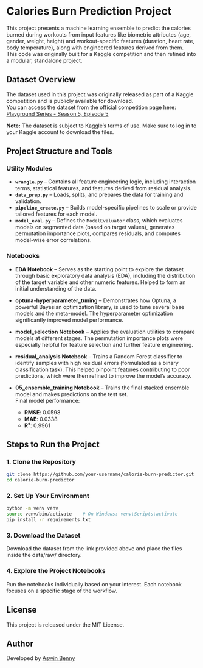 # Calories Burn Prediction Project

This project presents a machine learning ensemble to predict the calories burned during workouts from input features like biometric attributes (age, gender, weight, height) and workout-specific features (duration, heart rate, body temperature), along with engineered features derived from them.  
This code was originally built for a Kaggle competition and then refined into a modular, standalone project.

## Dataset Overview
The dataset used in this project was originally released as part of a Kaggle competition and is publicly available for download.  
You can access the dataset from the official competition page here:  
 [Playground Series - Season 5, Episode 5](https://www.kaggle.com/competitions/playground-series-s5e5/data)

 **Note:** The dataset is subject to Kaggle’s terms of use. Make sure to log in to your Kaggle account to download the files.

## Project Structure and Tools



### Utility Modules

- **`wrangle.py`** – Contains all feature engineering logic, including interaction terms, statistical features, and features derived from residual analysis.
- **`data_prep.py`** – Loads, splits, and prepares the data for training and validation.
- **`pipeline_create.py`** – Builds model-specific pipelines to scale or provide tailored features for each model.
- **`model_eval.py`** – Defines the `ModelEvaluator` class, which evaluates models on segmented data (based on target values), generates permutation importance plots, compares residuals, and computes model-wise error correlations.

### Notebooks

- **EDA Notebook** – Serves as the starting point to explore the dataset through basic exploratory data analysis (EDA), including the distribution of the target variable and other numeric features. Helped to form an initial understanding of the data.
  
- **optuna-hyperparameter_tuning** – Demonstrates how Optuna, a powerful Bayesian optimization library, is used to tune several base models and the meta-model. The hyperparameter optimization significantly improved model performance.

- **model_selection Notebook** – Applies the evaluation utilities to compare models at different stages. The permutation importance plots were especially helpful for feature selection and further feature engineering.

- **residual_analysis Notebook** – Trains a Random Forest classifier to identify samples with high residual errors (formulated as a binary classification task). This helped pinpoint features contributing to poor predictions, which were then refined to improve the model’s accuracy.

- **05_ensemble_training Notebook** – Trains the final stacked ensemble model and makes predictions on the test set.  
  Final model performance:
  - **RMSE**: 0.0598  
  - **MAE**: 0.0338  
  - **R²**: 0.9961  

## Steps to Run the Project

### 1. Clone the Repository

```bash
git clone https://github.com/your-username/calorie-burn-predictor.git
cd calorie-burn-predictor
```

### 2. Set Up Your Environment

```bash
python -m venv venv
source venv/bin/activate    # On Windows: venv\Scripts\activate
pip install -r requirements.txt
```

### 3. Download the Dataset
Download the dataset from the link provided above and place the files inside the data/raw/ directory.

### 4. Explore the Project Notebooks
Run the notebooks individually based on your interest. Each notebook focuses on a specific stage of the workflow.

## License

This project is released under the MIT License.

## Author

Developed by [Aswin Benny](https://github.com/aswinbenny)